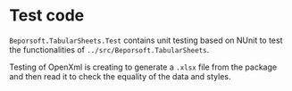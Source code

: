 # Test code

`Beporsoft.TabularSheets.Test` contains unit testing based on NUnit to test the functionalities of `../src/Beporsoft.TabularSheets`.

Testing of OpenXml is creating to generate a `.xlsx` file from the package and then read it to check the equality of the data and styles.